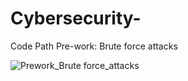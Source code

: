 # Cybersecurity-
Code Path Pre-work: Brute force attacks

![Prework_Brute force_attacks](https://user-images.githubusercontent.com/88115439/181129153-63c64fda-0f24-44fa-af1c-e5a9d8fd0f09.png)
